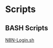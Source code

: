 # Scripts

## BASH Scripts

[N8N-Login.sh](https://github.com/rune004/scripts/blob/main/BASH-Script/N8N-Login.sh)